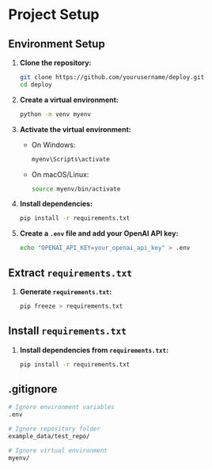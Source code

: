 
# Project Setup

## Environment Setup

1. **Clone the repository:**
   ```bash
   git clone https://github.com/yourusername/deploy.git
   cd deploy
   ```

2. **Create a virtual environment:**
   ```bash
   python -m venv myenv
   ```

3. **Activate the virtual environment:**
   - On Windows:
     ```bash
     myenv\Scripts\activate
     ```
   - On macOS/Linux:
     ```bash
     source myenv/bin/activate
     ```

4. **Install dependencies:**
   ```bash
   pip install -r requirements.txt
   ```

5. **Create a `.env` file and add your OpenAI API key:**
   ```bash
   echo "OPENAI_API_KEY=your_openai_api_key" > .env
   ```

## Extract `requirements.txt`

1. **Generate `requirements.txt`:**
   ```bash
   pip freeze > requirements.txt
   ```

## Install `requirements.txt`

1. **Install dependencies from `requirements.txt`:**
   ```bash
   pip install -r requirements.txt
   ```

## .gitignore

```bash
# Ignore environment variables
.env

# Ignore repository folder
example_data/test_repo/

# Ignore virtual environment
myenv/

